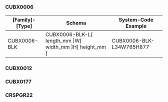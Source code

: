 ### CUBX0006
| [Family]-[Type]             | Schema                                  | System-Code Example |
| --------------------- | ------------------------------------ | --------- |
| CUBX0006-BLK              | CUBX0006-BLK-L[ length_mm ]W[ width_mm ]H[ height_mm ] | CUBX0006-BLK-L34W765H877 |
### CUBX0012

### CUBX0177

### CRSPGR22



